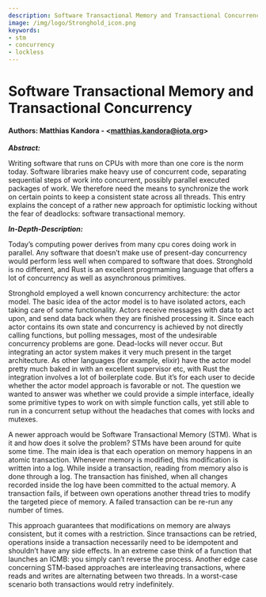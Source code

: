 ```yaml
---
description: Software Transactional Memory and Transactional Concurrency
image: /img/logo/Stronghold_icon.png
keywords:
- stm
- concurrency
- lockless
---
```


# Software Transactional Memory and Transactional Concurrency

#### Authors: Matthias Kandora - \<matthias.kandora@iota.org>

***Abstract:***

Writing software that runs on CPUs with more than one core is the norm today. Software libraries make heavy use of concurrent code, separating sequential steps of work into concurrent, possibly parallel executed packages of work. We therefore need the means to synchronize the work on certain points to keep a consistent state across all threads. This entry explains the concept of a rather new approach for optimistic locking without the fear of deadlocks: software transactional memory.

***In-Depth-Description:***

Today’s computing power derives from many cpu cores doing work in parallel. Any software that doesn’t make use of present-day concurrency would perform less well when compared to software that does. Stronghold is no different, and Rust is an excellent progrmaming language that offers a lot of concurrency as well as asynchronous primitives.

Stronghold employed a well known concurrency architecture: the actor model. The basic idea of the actor model is to have isolated actors, each taking care of some functionality. Actors receive messages with data to act upon, and send data back when they are finished processing it. Since each actor contains its own state and concurrency is achieved by not directly calling functions, but polling messages, most of the undesirable concurrency problems are gone. Dead-locks will never occur. But integrating an actor system makes it very much present in the target architecture. As other languages (for example, elixir) have the actor model pretty much baked in with an excellent supervisor etc, with Rust the integration involves a lot of boilerplate code. But it’s for each user to decide whether the actor model approach is favorable or not. The question we wanted to answer was whether we could provide a simple interface, ideally some primitive types to work on with simple function calls, yet still able to run in a concurrent setup without the headaches that comes with locks and mutexes. 

A newer approach would be Software Transactional Memory (STM). What is it and how does it solve the problem? STMs have been around for quite some time. The main idea is that each operation on memory happens in an atomic transaction. Whenever memory is modified, this modification is written into a log. While inside a transaction, reading from memory also is done through a log. The transaction has finished, when all changes recorded inside the log have been committed to the actual memory. A transaction fails, if between own operations another thread tries to modify the targeted piece of memory. A failed transaction can be re-run any number of times. 

This approach guarantees that modifications on memory are always consistent, but it comes with a restriction. Since transactions can be retried, operations inside a transaction necessarily need to be idempotent and shouldn’t have any side effects. In an extreme case think of a function that launches an ICMB: you simply can’t reverse the process. Another edge case concerning STM-based approaches are interleaving transactions, where reads and writes are alternating between two threads. In a worst-case scenario both transactions would retry indefinitely. 
